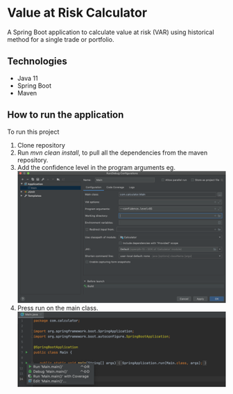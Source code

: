 # Value at Risk Calculator
A Spring Boot application to calculate value at risk (VAR) using historical method for a single trade or portfolio.

## Technologies
* Java 11
* Spring Boot
* Maven

## How to run the application
To run this project
1. Clone repository 
2. Run _mvn clean install_, to pull all the dependencies from the maven repository.
3. Add the confidence level in the program arguments eg.
![Screenshot](src/main/resources/args.png)
4. Press run on the main class.
![Screenshot](src/main/resources/main.png)




